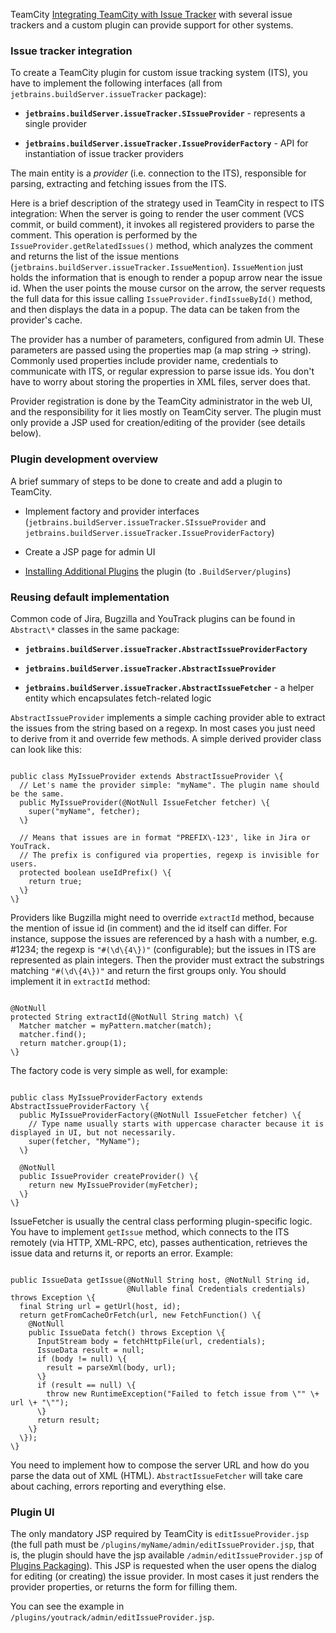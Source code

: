 [//]: # (title: Issue Tracker Integration Plugin)
[//]: # (auxiliary-id: Issue+Tracker+Integration+Plugin.html)

TeamCity [Integrating TeamCity with Issue Tracker](https://www.jetbrains.com/help/teamcity/?integrating-teamcity-with-issue-tracker) with several issue trackers and a custom plugin can provide support for other systems.



### Issue tracker integration



To create a TeamCity plugin for custom issue tracking system (ITS), you have to implement the following interfaces (all from `jetbrains.buildServer.issueTracker` package):


	
* __`jetbrains.buildServer.issueTracker.SIssueProvider`__ \- represents a single provider
	
* __`jetbrains.buildServer.issueTracker.IssueProviderFactory`__ \- API for instantiation of issue tracker providers




The main entity is a _provider_ (i.e. connection to the ITS), responsible for parsing, extracting and fetching issues from the ITS.



Here is a brief description of the strategy used in TeamCity in respect to ITS integration:
When the server is going to render the user comment (VCS commit, or build comment), it invokes all registered providers to parse the comment. This operation is performed by the `IssueProvider.getRelatedIssues()` method, which analyzes the comment and returns the list of the issue mentions (`jetbrains.buildServer.issueTracker.IssueMention`). `IssueMention` just holds the information that is enough to render a popup arrow near the issue id. When the user points the mouse cursor on the arrow, the server requests the full data for this issue calling `IssueProvider.findIssueById()` method, and then displays the data in a popup. The data can be taken from the provider's cache.



The provider has a number of parameters, configured from admin UI. These parameters are passed using the properties map (a map string \-&gt; string). Commonly used properties include provider name, credentials to communicate with ITS, or regular expression to parse issue ids. You don't have to worry about storing the properties in XML files, server does that.



Provider registration is done by the TeamCity administrator in the web UI, and the responsibility for it lies mostly on TeamCity server. The plugin must only provide a JSP used for creation/editing of the provider (see details below).



### Plugin development overview



A brief summary of steps to be done to create and add a plugin to TeamCity.


	
* Implement factory and provider interfaces (`jetbrains.buildServer.issueTracker.SIssueProvider` and `jetbrains.buildServer.issueTracker.IssueProviderFactory`)
	
* Create a JSP page for admin UI
	
* [Installing Additional Plugins](https://www.jetbrains.com/help/teamcity/?installing-additional-plugins) the plugin (to `.BuildServer/plugins`)




### Reusing default implementation



Common code of Jira, Bugzilla and YouTrack plugins can be found in `Abstract\*` classes in the same package:


	
* __`jetbrains.buildServer.issueTracker.AbstractIssueProviderFactory`__
	
* __`jetbrains.buildServer.issueTracker.AbstractIssueProvider`__
	
* __`jetbrains.buildServer.issueTracker.AbstractIssueFetcher`__ \- a helper entity which encapsulates fetch\-related logic




`AbstractIssueProvider` implements a simple caching provider able to extract the issues from the string based on a regexp. In most cases you just need to derive from it and override few methods. A simple derived provider class can look like this:



```

public class MyIssueProvider extends AbstractIssueProvider \{
  // Let's name the provider simple: "myName". The plugin name should be the same.
  public MyIssueProvider(@NotNull IssueFetcher fetcher) \{
    super("myName", fetcher);
  \}

  // Means that issues are in format "PREFIX\-123', like in Jira or YouTrack.
  // The prefix is configured via properties, regexp is invisible for users.
  protected boolean useIdPrefix() \{
    return true;
  \}
\}

```




Providers like Bugzilla might need to override `extractId` method, because the mention of issue id (in comment) and the id itself can differ. For instance, suppose the issues are referenced by a hash with a number, e.g. #1234; the regexp is `"#(\d\{4\})"` (configurable); but the issues in ITS are represented as plain integers. Then the provider must extract the substrings matching `"#(\d\{4\})"` and return the first groups only. You should implement it in `extractId` method:



```

@NotNull
protected String extractId(@NotNull String match) \{
  Matcher matcher = myPattern.matcher(match);
  matcher.find();
  return matcher.group(1);
\}

```




The factory code is very simple as well, for example:



```

public class MyIssueProviderFactory extends AbstractIssueProviderFactory \{
  public MyIssueProviderFactory(@NotNull IssueFetcher fetcher) \{
    // Type name usually starts with uppercase character because it is displayed in UI, but not necessarily.
    super(fetcher, "MyName");
  \}

  @NotNull
  public IssueProvider createProvider() \{
    return new MyIssueProvider(myFetcher);
  \}
\}

```




IssueFetcher is usually the central class performing plugin\-specific logic. You have to implement `getIssue` method, which connects to the ITS remotely (via HTTP, XML\-RPC, etc), passes authentication, retrieves the issue data and returns it, or reports an error. Example:



```

public IssueData getIssue(@NotNull String host, @NotNull String id,
                          @Nullable final Credentials credentials) throws Exception \{
  final String url = getUrl(host, id);
  return getFromCacheOrFetch(url, new FetchFunction() \{
    @NotNull
    public IssueData fetch() throws Exception \{
      InputStream body = fetchHttpFile(url, credentials);
      IssueData result = null;
      if (body != null) \{
        result = parseXml(body, url);
      \}
      if (result == null) \{
        throw new RuntimeException("Failed to fetch issue from \"" \+ url \+ "\"");
      \}
      return result;
    \}
  \});
\}

```




You need to implement how to compose the server URL and how do you parse the data out of XML (HTML). `AbstractIssueFetcher` will take care about caching, errors reporting and everything else.



### Plugin UI



The only mandatory JSP required by TeamCity is `editIssueProvider.jsp` (the full path must be `/plugins/myName/admin/editIssueProvider.jsp`, that is, the plugin should have the jsp available `/admin/editIssueProvider.jsp` of [Plugins Packaging](plugins-packaging.md)). This JSP is requested when the user opens the dialog for editing (or creating) the issue provider. In most cases it just renders the provider properties, or returns the form for filling them.



You can see the example in `/plugins/youtrack/admin/editIssueProvider.jsp`.
